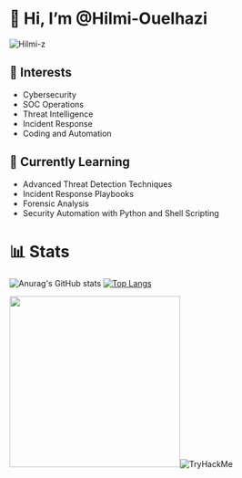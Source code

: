 # 👋 Hi, I’m @Hilmi-Ouelhazi
<p align="left"> <img src="https://komarev.com/ghpvc/?username=Hilmi-z&label=Profile%20views&color=0e75b6&style=flat" alt="Hilmi-z" /> </p>

## 👀 Interests
- Cybersecurity
- SOC Operations
- Threat Intelligence
- Incident Response
- Coding and Automation

## 🌱 Currently Learning
- Advanced Threat Detection Techniques
- Incident Response Playbooks
- Forensic Analysis
- Security Automation with Python and Shell Scripting

# 📊 Stats

![Anurag's GitHub stats](https://github-readme-stats.vercel.app/api?username=Hilmi-z&show_icons=true&theme=github_dark)
[![Top Langs](https://github-readme-stats.vercel.app/api/top-langs/?username=Hilmi-z&layout=donut&theme=github_dark)](https://github.com/anuraghazra/github-readme-stats)

<img src="https://cyberdefenders-storage.s3.me-central-1.amazonaws.com/profile-badges/xDU0.png" width="300" /><img src="https://tryhackme-badges.s3.amazonaws.com/hilmiouelhazi.png" alt="TryHackMe">
